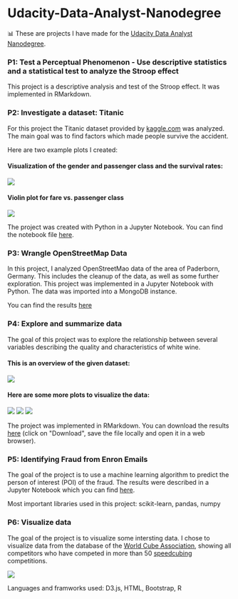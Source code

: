 # Udacity-Data-Analyst-Nanodegree
:bar_chart: These are projects I have made for the [Udacity Data Analyst Nanodegree](https://www.udacity.com/course/data-analyst-nanodegree--nd002/).

### P1: Test a Perceptual Phenomenon - Use descriptive statistics and a statistical test to analyze the Stroop effect
This project is a descriptive analysis and test of the Stroop effect. It was implemented in RMarkdown.

### P2: Investigate a dataset: Titanic
For this project the Titanic dataset provided by [kaggle.com](http://www.kaggle.com) was analyzed.
The main goal was to find factors which made people survive the accident.

Here are two example plots I created:

#### Visualization of the gender and passenger class and the survival rates:

![](Images/p2-1.png)

#### Violin plot for fare vs. passenger class
![](Images/p2-2.png)

The project was created with Python in a Jupyter Notebook. You can find the notebook file [here](https://github.com/Laura-O/Udacity-Data-Analyst-Nanodegree/blob/master/Project_2/P2.ipynb).

### P3: Wrangle OpenStreetMap Data
In this project, I analyzed OpenStreetMao data of the area of Paderborn, Germany. This includes the cleanup of the data, as well as some further exploration. This project was implemented in a Jupyter Notebook with Python. The data was imported into a MongoDB instance.

You can find the results [here](https://github.com/Laura-O/Udacity-Data-Analyst-Nanodegree/blob/master/Project_3/Udacity%20P3%20Project.ipynb)

### P4: Explore and summarize data
The goal of this project was to explore the relationship between several variables describing the quality and characteristics of white wine.

#### This is an overview of the given dataset:
![](Images/p4-1.png)

#### Here are some more plots to visualize the data:
![](Images/p4-2.png)
![](Images/p4-3.png)
![](Images/p4-4.png)

The project was implemented in RMarkdown. You can download the results [here](https://github.com/Laura-O/Udacity-Data-Analyst-Nanodegree/blob/master/Project_4/white_wine.html) (click on "Download", save the file locally and open it in a web browser).

### P5: Identifying Fraud from Enron Emails 
The goal of the project is to use a machine learning algorithm to predict the person of interest (POI) of the fraud.
The results were described in a Jupyter Notebook which you can find [here](https://github.com/Laura-O/Udacity-Data-Analyst-Nanodegree/blob/master/Project_5/Enron_POI_detection.ipynb).

Most important libraries used in this project: scikit-learn, pandas, numpy

### P6: Visualize data
The goal of the project is to visualize some intersting data. I chose to visualize data from the database of the [World Cube Association](http://www.worldcubeassociation.org), showing all competitors who have competed in more than 50 [speedcubing](https://en.wikipedia.org/wiki/Speedcubing) competitions.

![](Project_6/images/final_visualization.png)

Languages and framworks used: D3.js, HTML, Bootstrap, R
